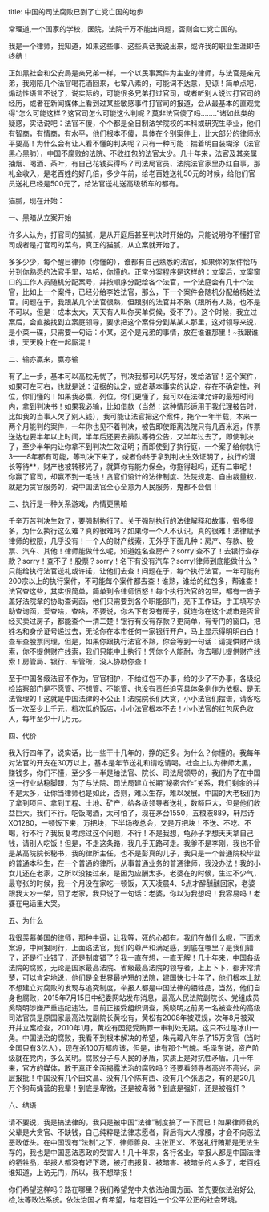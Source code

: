 title: 中国的司法腐败已到了亡党亡国的地步

常理道,一个国家的学校，医院，法院千万不能出问题，否则会亡党亡国的。

我是一个律师，我知道，如果这些事、这些真话我说出来，或许我的职业生涯即告终结！

正如黑社会和公安局是亲兄弟一样，一个以民事案件为主业的律师，与法官是亲兄弟，我刚陪几个法官喝花酒回来，七荤八素的，可能词不达意，见谅！简单点吧，煽动性语言不说了，说实际的，可能很多兄弟打过官司，或者听别人说过打官司的经历，或者在新闻媒体上看到过某些敏感事件打官司的报道，会从最基本的直观觉得“怎么可能这样？这官司怎么可能这么判呢？莫非法官傻了吗........”诸如此类的疑惑，实话说吧：法官不傻，个个都是全日制法学院校的本科或研究生毕业，他们有智商，有情商，有水平，他们根本不傻，具体在个别案件上，比大部分的律师水平要高！为什么会有让人看不懂的判决呢？只有一种可能：揣着明白装糊涂（法官黑心黑肺），中国不腐败的法院、不收红包的法官太少。几十年来，法官及其亲属抽烟、喝酒、茶叶，有自己花钱买得吗？司法局官员、法院法官家里办红白事，那礼金收入，是老百姓的好几倍，多少年前，给老百姓送礼50元的时候，给他们官员送礼已经是500元了，给法官送礼送高级轿车的都有。

猫腻，现在开始：

一、黑暗从立案开始

许多人认为，打官司的猫腻，是从开庭后甚至判决时开始的，只能说明你不懂打官司或者是打官司的菜鸟，真正的猫腻，从立案就开始了。

多多少少，每个醒目律师（你懂的），谁都有自己熟悉的法官，如果你的案件恰巧分到你熟悉的法官手里，哈哈，你懂的。正常分案程序是这样的：立案后，立案窗口的工作人员随机分配案号，并按顺序分配给各个法官，一个法庭会有几十个法官，比如上一个案件，已经分给李姓法官，那么，下一个案件会随机分配给杨姓法官。问题在于，我跟某几个法官很熟，但跟别的法官并不熟（跟所有人熟，也不是不可以，但是：成本太大，天天有人叫你买单伺候，受不了）。这个时候，我立过案后，会直接找到立案庭领导，要求把这个案件分到某某人那里，这对领导来说，是小菜一碟，只需要一句话：小某，这个是兄弟的事情，放在谁谁那里！~我跟谁谁，天天晚上在一起厮混！

二、输亦赢来，赢亦输  

有了上一步，基本可以高枕无忧了，判决我都可以先写好，发给法官！这个案件，如果可左可右，也就是说：证据的认定，或者基本事实的认定，存在不确定性，列位，你们懂的！如果我必赢，列位，你们更懂了，我可以在法律允许的最短时间内，拿到判决书！如果我必输，比如借款（当然：这种情形适用于我代理被告时，比如我的当事人欠了别人钱），我可能让法官把这个案件，拖个一年半载，本来一两个月能判的案件，一年你也见不着判决，被告即使距离法院只有几百米远，传票送达也要半年以上时间，半年后还要去排队等待公告，又半年过去了，即使判决了，至少半年内让你拿不到判决生效证明；而即使到了执行庭，一个案子给你执行3——8年都有可能，等判决下来了，或者你终于拿到判决生效证明了，执行的漫长等待**，财产也被转移光了，就算你有能力保全，你拖得起吗，还有二审呢！你赢了官司，却赢不到一毛钱！贪官们设计的法律制度、法院规定、自由裁量权，就是为贪官服务的，说中国法官全心全意为人民服务，鬼都不会信！

三、执行是一种关系游戏，内情更黑暗

千辛万苦判决生效了，要强制执行了。关于强制执行的法律解释和故事，很多很多，为什么执行这么难？真的很难吗？如果你一个人不认识，真的很难！法律赋予律师的权限，几乎没有！一个人的财产线索，无外乎下面几种：房产、存款、股票、汽车、其他！律师能做什么呢，知道姓名查房产？sorry!查不了！去银行查存款？sorry！查不了！股票？sorry！名下有没有汽车？sorry!律师到底能做什么？只能给执行法官送礼或许诺，让他们去查！问题在于，每个执行法官，一年可能有200宗以上的执行案件，不可能每个案件都去查！谁熟，谁给的红包多，帮谁查！法官查这些，其实很简单，简单到令律师愤怒！每个执行法官的包里，都有一沓子盖好法院章的协助查询函，他们只需要到各个职能部门，亮下工作证，手工填写协助查询函，爱查啥，查啥，不要说，你名下有没有房子，就连你在这个城市是否曾经买卖过房子，都能查个一清二楚！银行有没有存款？更简单，有专门的窗口，把姓名和身份证号递过去，无论你在本市任何一家银行开户，马上显示得明明白白！查车查股票同理，但是，如果你跟执行法官不熟，你会等到一句话：请提供财产线索，你不提供财产线索，我们只能中止执行！凭你个人能耐，你去哪儿提供财产线索！房管局、银行、车管所，没人协助你查！

至于中国各级法官不作为，官官相护，不给红包不办事，给的少了不办事，各级纪检监察部门是不愿管、不想管、不能管、也没有责任追究具体条例作为依据、是无法管理的！这就是中国法律的不公正！法院院长们大贪，小小法官们摆谱，请客吃饭一次至少上千元，档次低的饭店，小小法官根本不去！小小法官的红包灰色收入，每年至少十几万元。

四、代价  

我入行四年了，说实话，比一些干十几年的，挣的还多。为什么？你懂的。我每年对法官的开支在30万以上，基本是年节送礼和请吃请喝。社会上认为律师太黑，赚钱多，你们不懂，至少多一半是给法官、院长、司法局领导的，我们为了在中国这一行业站稳脚跟，为了与法院、司法局建立长期“秘密合作”关系，我们剩余的并不是太多，让你当律师也是如此，否则，难以生存，难以发展。中国的大老板们为了拿到项目、拿到工程、土地、矿产，给各级领导者送礼，数额巨大，但是他们收益巨大。我们不行。吃饭喝酒，太可怕了，现在茅台1550，五粮液889，轩尼诗XO1280，一顿饭下来，万把块，下半场夜总会，又是万把块！不送、不吃、不喝，行不行？我反复考虑过这个问题，不行！不是我想，龟孙子才想天天拿自己钱，请别人吃饭！但是，不走这条路，我几乎无路可走。我爹不是李刚，我也不曾是某高院院长秘书，我的律所主任，也不是彭真的儿子，我只是一个普通院校毕业的普通本科生，在一个普通的律所，从事普通业务的普通律师，我没办法！我的小女儿还在老家，之所以没接过来，是因为应酬太多，老婆在的时候，生过不少气，最夸张的时候，我一个月没在家吃一顿饭，天天凌晨4、5点才醉醺醺回家，老婆跟我大吵一架，回了老家，我只说了一句话：老婆，你以为我想吗！我容易吗！老婆在电话里大哭。

五、为什么  

我很羡慕美国的律师，那种牛逼，让我等，死的心都有。我们在做什么呢，下面求案源，中间狠同行，上面谄法官，我们的尊严和满足感，到底在哪里？是我们错了，还是行业错了，还是制度错了？我一直在想，一直无解！几十年来，中国各级法院的腐败，无论是国家最高法院、省级最高法院的领导者，上上下下，都非常清楚，可以肯定地说，他们是全世界最护短的法院，建国快七十年了，他们根本上就不想建立对腐败的发现与追究制度，举报人都是中国法律的牺牲品，当然，他们自身也腐败，2015年7月15日中纪委网站发布消息，最高人民法院副院长、党组成员奚晓明涉嫌严重违纪违法，目前正接受组织调查，奚晓明之前另一名被查处的高级司法官员是原国家最高法院副院长黄松有，黄松有2008年被双规，次年8月被双开并立案检查，2010年1月，黄松有因犯受贿罪一审判处无期。这只不过是冰山一角。中国法治的腐败，我看不到根本解决的希望，朱元璋八年杀了15万贪官（当时全国只有3亿人），现在杀100万都应该，但是，谁有那个气魄。毛泽东说，资产阶级就在党内，多么英明。腐败分子与人民的矛盾，实质上是对抗性矛盾。几十年来，官方的媒体，敢于真正全面揭露法治的腐败吗？还要看领导者高兴不高兴，层层报批！中国没有几个田文昌、没有几个陈有西、没有几个张思之，有的是20几万个狗苟蝇营的我辈！到底是卑微，还是被卑微？到底是强奸，还是被强奸？

六、结语  

请不要说，我是搞法律的，我只是被中国“法律”制度搞了一下而已！如果律师我的父辈是大贪官、不缺钱，自己纯粹是法律志愿者，背后有大人撑腰，才会不向恶法恶政低头。在中国现有“法制”之下，律师善良、主张正义、不送礼行贿那是无法生存的，我也是中国恶法恶政的受害人！几十年来，各行各业，举报人都是中国法律的牺牲品，举报人都没有好下场，被打击报复、被暗害、被暗杀的人多了，老百姓谁知道，上访无门，所以，我不想举报！

你们希望这样吗？路在哪里？我们希望党中央依法治国方面、首先要依法治好公,检,法等政法系统。依法治国才有希望，给老百姓一个公平公正的社会环境。
